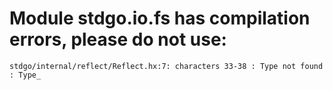 # Module stdgo.io.fs has compilation errors, please do not use:
```
stdgo/internal/reflect/Reflect.hx:7: characters 33-38 : Type not found : Type_

```

